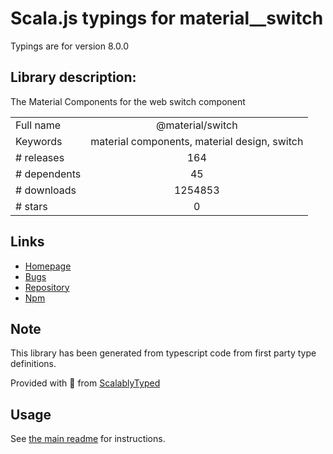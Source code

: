 
# Scala.js typings for material__switch

Typings are for version 8.0.0

## Library description:
The Material Components for the web switch component

|                    |                 |
| ------------------ | :-------------: |
| Full name          | @material/switch |
| Keywords           | material components, material design, switch |
| # releases         | 164 |
| # dependents       | 45 |
| # downloads        | 1254853 |
| # stars            | 0 |

## Links
- [Homepage](https://github.com/material-components/material-components-web#readme)
- [Bugs](https://github.com/material-components/material-components-web/issues)
- [Repository](https://github.com/material-components/material-components-web)
- [Npm](https://www.npmjs.com/package/%40material%2Fswitch)
    


## Note
This library has been generated from typescript code from first party type definitions.

Provided with :purple_heart: from [ScalablyTyped](https://github.com/oyvindberg/ScalablyTyped)

## Usage
See [the main readme](../../readme.md) for instructions.


